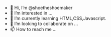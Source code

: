 - 👋 Hi, I’m @shoetheshoemaker
- 👀 I’m interested in ...
- 🌱 I’m currently learning HTML,CSS,Javascript.
- 💞️ I’m looking to collaborate on ...
- 📫 How to reach me ...

<!---
shoetheshoemaker/shoetheshoemaker is a ✨ special ✨ repository because its `README.md` (this file) appears on your GitHub profile.
You can click the Preview link to take a look at your changes.
--->
